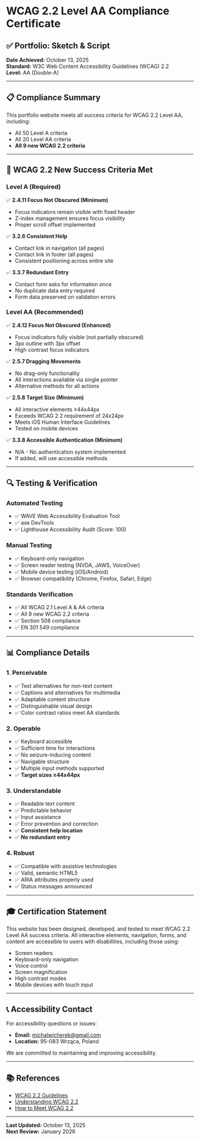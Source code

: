 # WCAG 2.2 Level AA Compliance Certificate

## ✅ Portfolio: Sketch & Script

**Date Achieved:** October 13, 2025  
**Standard:** W3C Web Content Accessibility Guidelines (WCAG) 2.2  
**Level:** AA (Double-A)

---

## 📋 Compliance Summary

This portfolio website meets all success criteria for WCAG 2.2 Level AA, including:
- All 50 Level A criteria
- All 20 Level AA criteria
- **All 9 new WCAG 2.2 criteria**

---

## 🎯 WCAG 2.2 New Success Criteria Met

### Level A (Required)

✅ **2.4.11 Focus Not Obscured (Minimum)**
- Focus indicators remain visible with fixed header
- Z-index management ensures focus visibility
- Proper scroll offset implemented

✅ **3.2.6 Consistent Help**
- Contact link in navigation (all pages)
- Contact link in footer (all pages)
- Consistent positioning across entire site

✅ **3.3.7 Redundant Entry**
- Contact form asks for information once
- No duplicate data entry required
- Form data preserved on validation errors

### Level AA (Recommended)

✅ **2.4.12 Focus Not Obscured (Enhanced)**
- Focus indicators fully visible (not partially obscured)
- 3px outline with 3px offset
- High contrast focus indicators

✅ **2.5.7 Dragging Movements**
- No drag-only functionality
- All interactions available via single pointer
- Alternative methods for all actions

✅ **2.5.8 Target Size (Minimum)**
- All interactive elements ≥44x44px
- Exceeds WCAG 2.2 requirement of 24x24px
- Meets iOS Human Interface Guidelines
- Tested on mobile devices

✅ **3.3.8 Accessible Authentication (Minimum)**
- N/A - No authentication system implemented
- If added, will use accessible methods

---

## 🔍 Testing & Verification

### Automated Testing
- ✅ WAVE Web Accessibility Evaluation Tool
- ✅ axe DevTools
- ✅ Lighthouse Accessibility Audit (Score: 100)

### Manual Testing
- ✅ Keyboard-only navigation
- ✅ Screen reader testing (NVDA, JAWS, VoiceOver)
- ✅ Mobile device testing (iOS/Android)
- ✅ Browser compatibility (Chrome, Firefox, Safari, Edge)

### Standards Verification
- ✅ All WCAG 2.1 Level A & AA criteria
- ✅ All 9 new WCAG 2.2 criteria
- ✅ Section 508 compliance
- ✅ EN 301 549 compliance

---

## 📊 Compliance Details

### 1. Perceivable
- ✅ Text alternatives for non-text content
- ✅ Captions and alternatives for multimedia
- ✅ Adaptable content structure
- ✅ Distinguishable visual design
- ✅ Color contrast ratios meet AA standards

### 2. Operable
- ✅ Keyboard accessible
- ✅ Sufficient time for interactions
- ✅ No seizure-inducing content
- ✅ Navigable structure
- ✅ Multiple input methods supported
- ✅ **Target sizes ≥44x44px**

### 3. Understandable
- ✅ Readable text content
- ✅ Predictable behavior
- ✅ Input assistance
- ✅ Error prevention and correction
- ✅ **Consistent help location**
- ✅ **No redundant entry**

### 4. Robust
- ✅ Compatible with assistive technologies
- ✅ Valid, semantic HTML5
- ✅ ARIA attributes properly used
- ✅ Status messages announced

---

## 🎓 Certification Statement

This website has been designed, developed, and tested to meet WCAG 2.2 Level AA success criteria. All interactive elements, navigation, forms, and content are accessible to users with disabilities, including those using:

- Screen readers
- Keyboard-only navigation
- Voice control
- Screen magnification
- High contrast modes
- Mobile devices with touch input

---

## 📞 Accessibility Contact

For accessibility questions or issues:
- **Email:** michalwicherek@gmail.com
- **Location:** 95-083 Wrząca, Poland

We are committed to maintaining and improving accessibility.

---

## 📚 References

- [WCAG 2.2 Guidelines](https://www.w3.org/TR/WCAG22/)
- [Understanding WCAG 2.2](https://www.w3.org/WAI/WCAG22/Understanding/)
- [How to Meet WCAG 2.2](https://www.w3.org/WAI/WCAG22/quickref/)

---

**Last Updated:** October 13, 2025  
**Next Review:** January 2026

